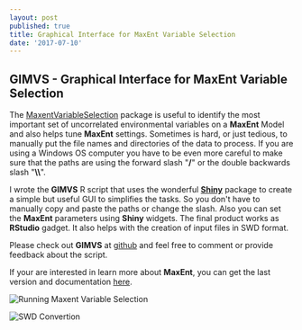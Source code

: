 ```yaml
---
layout: post
published: true
title: Graphical Interface for MaxEnt Variable Selection
date: '2017-07-10'
---
```

## GIMVS - Graphical Interface for MaxEnt Variable Selection

The [MaxentVariableSelection](https://github.com/alj1983/MaxentVariableSelection) package is useful to identify the most important set of uncorrelated environmental variables on a **MaxEnt** Model and also helps tune **MaxEnt** settings. Sometimes is hard, or just tedious, to manually put the file names and directories of the data to process. If you are using a Windows OS computer you have to be even more careful to make sure that the paths are using the forward slash "**/**" or the double backwards slash "**\\\\**". 

I wrote the **GIMVS** R script that uses the wonderful [**Shiny**](http://shiny.rstudio.com/) package to create a simple but useful GUI to simplifies the tasks. So you don't have to manually copy and paste the paths or change the slash. Also you can set the **MaxEnt** parameters using **Shiny** widgets. The final product works as **RStudio** gadget. It also helps with the creation of input files in SWD format.

Please check out **GIMVS** at [github](https://github.com/geoabi/gimvs) and feel free to comment or provide feedback about the script.

If your are interested in learn more about **MaxEnt**, you can get the last version and documentation [here](http://biodiversityinformatics.amnh.org/open_source/maxent/).

![Running Maxent Variable Selection]({{site.baseurl}}/img/run_MaxentVariableSelection.png)

![SWD Convertion]({{site.baseurl}}/img/swd_convertion.png)



